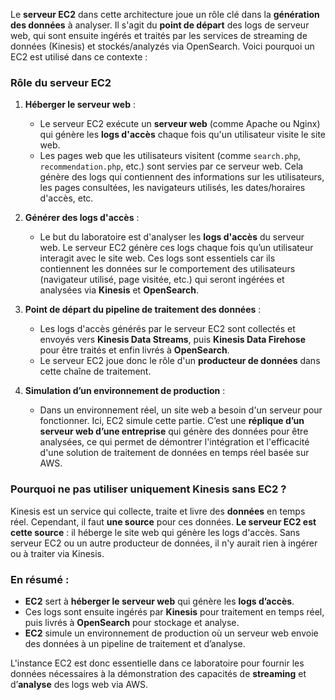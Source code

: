 Le **serveur EC2** dans cette architecture joue un rôle clé dans la **génération des données** à analyser. Il s'agit du **point de départ** des logs de serveur web, qui sont ensuite ingérés et traités par les services de streaming de données (Kinesis) et stockés/analyzés via OpenSearch. Voici pourquoi un EC2 est utilisé dans ce contexte :

### Rôle du serveur EC2

1. **Héberger le serveur web** :
   - Le serveur EC2 exécute un **serveur web** (comme Apache ou Nginx) qui génère les **logs d'accès** chaque fois qu'un utilisateur visite le site web.
   - Les pages web que les utilisateurs visitent (comme `search.php`, `recommendation.php`, etc.) sont servies par ce serveur web. Cela génère des logs qui contiennent des informations sur les utilisateurs, les pages consultées, les navigateurs utilisés, les dates/horaires d'accès, etc.

2. **Générer des logs d'accès** :
   - Le but du laboratoire est d'analyser les **logs d'accès** du serveur web. Le serveur EC2 génère ces logs chaque fois qu’un utilisateur interagit avec le site web. Ces logs sont essentiels car ils contiennent les données sur le comportement des utilisateurs (navigateur utilisé, page visitée, etc.) qui seront ingérées et analysées via **Kinesis** et **OpenSearch**.
   
3. **Point de départ du pipeline de traitement des données** :
   - Les logs d'accès générés par le serveur EC2 sont collectés et envoyés vers **Kinesis Data Streams**, puis **Kinesis Data Firehose** pour être traités et enfin livrés à **OpenSearch**.
   - Le serveur EC2 joue donc le rôle d'un **producteur de données** dans cette chaîne de traitement.

4. **Simulation d’un environnement de production** :
   - Dans un environnement réel, un site web a besoin d'un serveur pour fonctionner. Ici, EC2 simule cette partie. C’est une **réplique d’un serveur web d’une entreprise** qui génère des données pour être analysées, ce qui permet de démontrer l'intégration et l'efficacité d'une solution de traitement de données en temps réel basée sur AWS.

### Pourquoi ne pas utiliser uniquement Kinesis sans EC2 ?
Kinesis est un service qui collecte, traite et livre des **données** en temps réel. Cependant, il faut **une source** pour ces données. **Le serveur EC2 est cette source** : il héberge le site web qui génère les logs d'accès. Sans serveur EC2 ou un autre producteur de données, il n'y aurait rien à ingérer ou à traiter via Kinesis.

### En résumé :
- **EC2** sert à **héberger le serveur web** qui génère les **logs d’accès**. 
- Ces logs sont ensuite ingérés par **Kinesis** pour traitement en temps réel, puis livrés à **OpenSearch** pour stockage et analyse.
- **EC2** simule un environnement de production où un serveur web envoie des données à un pipeline de traitement et d’analyse.

L'instance EC2 est donc essentielle dans ce laboratoire pour fournir les données nécessaires à la démonstration des capacités de **streaming** et d’**analyse** des logs web via AWS.
